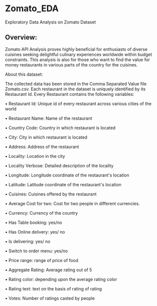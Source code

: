 # Zomato_EDA

Exploratory Data Analysis on Zomato Dataset

Overview:
------------
Zomato API Analysis proves highly beneficial for enthusiasts of diverse cuisines seeking delightful culinary experiences worldwide within budget constraints. This analysis is also for those who want to find the value for money restaurants in various parts of the country for the cuisines.

About this dataset:

The collected data has been stored in the Comma Separated Value file Zomato.csv. Each restaurant in the dataset is uniquely identified by its Restaurant Id. 
Every Restaurant contains the following variables:

• Restaurant Id: Unique id of every restaurant across various cities of the world

• Restaurant Name: Name of the restaurant

• Country Code: Country in which restaurant is located

• City: City in which restaurant is located

• Address: Address of the restaurant

• Locality: Location in the city

• Locality Verbose: Detailed description of the locality

• Longitude: Longitude coordinate of the restaurant's location

• Latitude: Latitude coordinate of the restaurant's location

• Cuisines: Cuisines offered by the restaurant

• Average Cost for two: Cost for two people in different currencies.

• Currency: Currency of the country

• Has Table booking: yes/no

• Has Online delivery: yes/ no

• Is delivering: yes/ no

• Switch to order menu: yes/no

• Price range: range of price of food

• Aggregate Rating: Average rating out of 5

• Rating color: depending upon the average rating color

• Rating text: text on the basis of rating of rating

• Votes: Number of ratings casted by people
